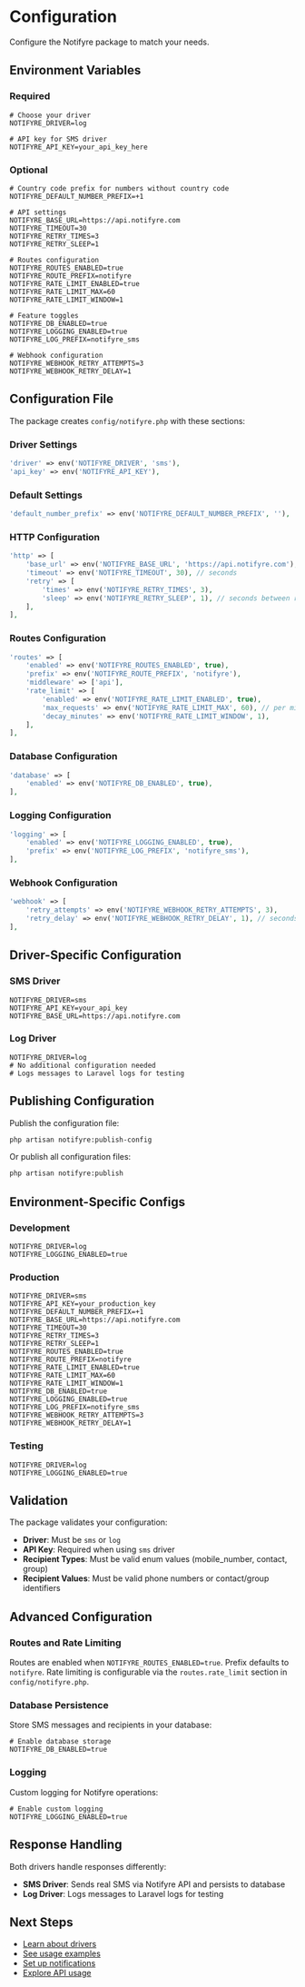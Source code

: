 # Configuration

Configure the Notifyre package to match your needs.

## Environment Variables

### Required

```env
# Choose your driver
NOTIFYRE_DRIVER=log

# API key for SMS driver
NOTIFYRE_API_KEY=your_api_key_here
```

### Optional

```env
# Country code prefix for numbers without country code
NOTIFYRE_DEFAULT_NUMBER_PREFIX=+1

# API settings
NOTIFYRE_BASE_URL=https://api.notifyre.com
NOTIFYRE_TIMEOUT=30
NOTIFYRE_RETRY_TIMES=3
NOTIFYRE_RETRY_SLEEP=1

# Routes configuration
NOTIFYRE_ROUTES_ENABLED=true
NOTIFYRE_ROUTE_PREFIX=notifyre
NOTIFYRE_RATE_LIMIT_ENABLED=true
NOTIFYRE_RATE_LIMIT_MAX=60
NOTIFYRE_RATE_LIMIT_WINDOW=1

# Feature toggles
NOTIFYRE_DB_ENABLED=true
NOTIFYRE_LOGGING_ENABLED=true
NOTIFYRE_LOG_PREFIX=notifyre_sms

# Webhook configuration
NOTIFYRE_WEBHOOK_RETRY_ATTEMPTS=3
NOTIFYRE_WEBHOOK_RETRY_DELAY=1
```

## Configuration File

The package creates `config/notifyre.php` with these sections:

### Driver Settings

```php
'driver' => env('NOTIFYRE_DRIVER', 'sms'),
'api_key' => env('NOTIFYRE_API_KEY'),
```

### Default Settings

```php
'default_number_prefix' => env('NOTIFYRE_DEFAULT_NUMBER_PREFIX', ''),
```

### HTTP Configuration

```php
'http' => [
    'base_url' => env('NOTIFYRE_BASE_URL', 'https://api.notifyre.com'),
    'timeout' => env('NOTIFYRE_TIMEOUT', 30), // seconds
    'retry' => [
        'times' => env('NOTIFYRE_RETRY_TIMES', 3),
        'sleep' => env('NOTIFYRE_RETRY_SLEEP', 1), // seconds between retries
    ],
],
```

### Routes Configuration

```php
'routes' => [
    'enabled' => env('NOTIFYRE_ROUTES_ENABLED', true),
    'prefix' => env('NOTIFYRE_ROUTE_PREFIX', 'notifyre'),
    'middleware' => ['api'],
    'rate_limit' => [
        'enabled' => env('NOTIFYRE_RATE_LIMIT_ENABLED', true),
        'max_requests' => env('NOTIFYRE_RATE_LIMIT_MAX', 60), // per minute
        'decay_minutes' => env('NOTIFYRE_RATE_LIMIT_WINDOW', 1),
    ],
],
```

### Database Configuration

```php
'database' => [
    'enabled' => env('NOTIFYRE_DB_ENABLED', true),
],
```

### Logging Configuration

```php
'logging' => [
    'enabled' => env('NOTIFYRE_LOGGING_ENABLED', true),
    'prefix' => env('NOTIFYRE_LOG_PREFIX', 'notifyre_sms'),
],
```

### Webhook Configuration

```php
'webhook' => [
    'retry_attempts' => env('NOTIFYRE_WEBHOOK_RETRY_ATTEMPTS', 3),
    'retry_delay' => env('NOTIFYRE_WEBHOOK_RETRY_DELAY', 1), // seconds between retries
],
```

## Driver-Specific Configuration

### SMS Driver

```env
NOTIFYRE_DRIVER=sms
NOTIFYRE_API_KEY=your_api_key
NOTIFYRE_BASE_URL=https://api.notifyre.com
```

### Log Driver

```env
NOTIFYRE_DRIVER=log
# No additional configuration needed
# Logs messages to Laravel logs for testing
```

## Publishing Configuration

Publish the configuration file:

```bash
php artisan notifyre:publish-config
```

Or publish all configuration files:

```bash
php artisan notifyre:publish
```

## Environment-Specific Configs

### Development

```env
NOTIFYRE_DRIVER=log
NOTIFYRE_LOGGING_ENABLED=true
```

### Production

```env
NOTIFYRE_DRIVER=sms
NOTIFYRE_API_KEY=your_production_key
NOTIFYRE_DEFAULT_NUMBER_PREFIX=+1
NOTIFYRE_BASE_URL=https://api.notifyre.com
NOTIFYRE_TIMEOUT=30
NOTIFYRE_RETRY_TIMES=3
NOTIFYRE_RETRY_SLEEP=1
NOTIFYRE_ROUTES_ENABLED=true
NOTIFYRE_ROUTE_PREFIX=notifyre
NOTIFYRE_RATE_LIMIT_ENABLED=true
NOTIFYRE_RATE_LIMIT_MAX=60
NOTIFYRE_RATE_LIMIT_WINDOW=1
NOTIFYRE_DB_ENABLED=true
NOTIFYRE_LOGGING_ENABLED=true
NOTIFYRE_LOG_PREFIX=notifyre_sms
NOTIFYRE_WEBHOOK_RETRY_ATTEMPTS=3
NOTIFYRE_WEBHOOK_RETRY_DELAY=1
```

### Testing

```env
NOTIFYRE_DRIVER=log
NOTIFYRE_LOGGING_ENABLED=true
```

## Validation

The package validates your configuration:

- **Driver**: Must be `sms` or `log`
- **API Key**: Required when using `sms` driver
- **Recipient Types**: Must be valid enum values (mobile_number, contact, group)
- **Recipient Values**: Must be valid phone numbers or contact/group identifiers

## Advanced Configuration

### Routes and Rate Limiting

Routes are enabled when `NOTIFYRE_ROUTES_ENABLED=true`. Prefix defaults to `notifyre`. Rate limiting is configurable via the `routes.rate_limit` section in `config/notifyre.php`.

### Database Persistence

Store SMS messages and recipients in your database:

```env
# Enable database storage
NOTIFYRE_DB_ENABLED=true
```

### Logging

Custom logging for Notifyre operations:

```env
# Enable custom logging
NOTIFYRE_LOGGING_ENABLED=true
```

## Response Handling

Both drivers handle responses differently:

- **SMS Driver**: Sends real SMS via Notifyre API and persists to database
- **Log Driver**: Logs messages to Laravel logs for testing

## Next Steps

- [Learn about drivers](./../technical/DRIVERS.md)
- [See usage examples](./../usage/DIRECT_SMS.md)
- [Set up notifications](./../usage/NOTIFICATIONS.md)
- [Explore API usage](./../usage/API.md)

